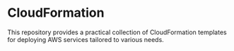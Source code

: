 # CloudFormation
This repository provides a practical collection of CloudFormation templates for deploying AWS services tailored to various needs.

